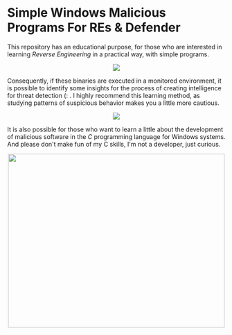 # Simple Windows Malicious Programs For REs & Defender

This repository has an educational purpose, for those who are interested in learning *Reverse Engineering* in a practical way, with simple programs.

<p align="center">
  <img src="https://encrypted-tbn0.gstatic.com/images?q=tbn:ANd9GcSzurxVe6QZbn0Fk5iuAH2tylXdFAzeIeBysze3ysyCCtx1jN4G1Ye9mPsuRJt1geG_BYE&usqp=CAU">
</p>

Consequently, if these binaries are executed in a monitored environment, it is possible to identify some insights for the process of creating intelligence for threat detection (: .
I highly recommend this learning method, as studying patterns of suspicious behavior makes you a little more cautious.

<p align="center">
  <img src="https://encrypted-tbn0.gstatic.com/images?q=tbn:ANd9GcTkmKsUesh4URNEB63lgmdAXGmZeIzLiPw_1Q&usqp=CAU">
</p>

It is also possible for those who want to learn a little about the development of malicious software in the *C* programming language for Windows systems.
And please don't make fun of my C skills, I'm not a developer, just curious.


<p align="center">
  <img src="https://i.cbc.ca/1.5359228.1577206958!/fileImage/httpImage/image.jpg_gen/derivatives/16x9_940/smudge-the-viral-cat.jpg" width="500" height="400">
</p>
